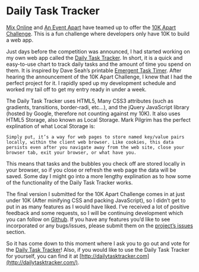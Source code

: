 Daily Task Tracker
==================

[Mix Online](http://visitmix.com/) and [An Event Apart](http://aneventapart.com/) have teamed up to offer the [10K Apart Challenge](http://10k.aneventapart.com/1). This is a fun challenge where developers only have 10K to build a web app.

Just days before the competition was announced, I had started working on my own web app called the [Daily Task Tracker](http://dailytasktracker.com/). In short, it is a quick and easy-to-use chart to track daily tasks and the amount of time you spend on them. It is inspired by Dave Seah’s printable [Emergent Task Timer](http://davidseah.com/blog/the-printable-ceo-iii-emergent-task-timing/). After hearing the announcement of the 10K Apart Challenge, I knew that I had the perfect project for it. I rapidly sped up my development schedule and worked my tail off to get my entry ready in under a week.

The Daily Task Tracker uses HTML5, Many CSS3 attributes (such as gradients, transitions, border-radi, etc…), and the jQuery JavaScript library (hosted by Google, therefore not counting against my 10K). It also uses HTML5 Storage, also known as Local Storage. Mark Pilgrim has the perfect explination of what Local Storage is:

    Simply put, it’s a way for web pages to store named key/value pairs locally, within the client web browser. Like cookies, this data persists even after you navigate away from the web site, close your browser tab, exit your browser, or what have you.

This means that tasks and the bubbles you check off are stored locally in your browser, so if you close or refresh the web page the data will be saved. Some day I might go into a more lengthy explination as to how some of the functionality of the Daily Task Tracker works.

The final version I submitted for the 10K Apart Challenge comes in at just under 10K (After minifying CSS and packing JavaScript), so I didn’t get to put in as many features as I would have liked. I’ve received a lot of positive feedback and some requests, so I will be continuing development which you can follow on [Github](http://github.com/starzonmyarmz/daily-task-tracker). If you have any features you’d like to see incorporated or any bugs/issues, please submit them on the [project’s issues](http://github.com/starzonmyarmz/daily-task-tracker/issues) section.

So it has come down to this moment where I ask you to go out and vote for the [Daily Task Tracker](http://10k.aneventapart.com/1/Entry/74)! Also, if you would like to use the Daily Task Tracker for yourself, you can find it at [http://dailytasktracker.com](http://dailytasktracker.com/).

